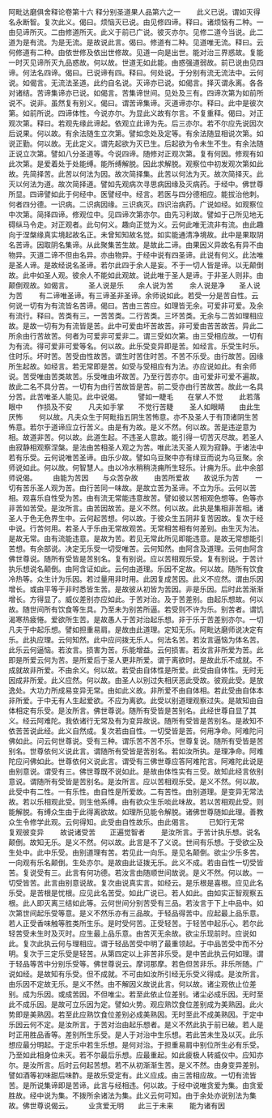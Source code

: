 <!-- { "loadSidebar": true } -->
阿毗达磨俱舍释论卷第十六
释分别圣道果人品第六之一
　　此义已说。谓如灭得名永断智。复次此义。偈曰。烦恼灭已说。由见修四谛。释曰。诸烦恼有二种。一由见谛所灭。二由修道所灭。此义于前已广说。彼灭亦尔。见修二道今当说。此二道为是有流。为是无流。是故说此言。偈曰。修道有二种。见道唯无流。释曰。云何修道有二种。由依世修及依出世修故。见道一向是出世。能对治三界惑故。复能一时灭见谛所灭九品惑故。何以故。世道无如此能。由惑强道弱故。前已说由见四谛。何法名四谛。偈曰。已说谛有四。释曰。何处说。于分别有流无流法中。云何说。如偈言。无流法圣道。此约自名说。灭谛亦已说。如偈言。择灭谓永离。各各对诸结。苦谛集谛亦已说。如偈言。苦集谛世间。见处及三有。四谛次第为如前所说不。说非。虽然复有别义。偈曰。谓苦谛集谛。灭道谛亦尔。释曰。此中是彼次第。如前所说。四谛体性。今说亦尔。为显此义故有尔言。不复重释。偈曰。对正观次第。释曰。若观先缘此谛起。依观立此谛为先。后三亦尔。若不尔应先说因次后说果。何以故。有余法随生立次第。譬如念处及定等。有余法随显相说次第。如说正勤。何以故。无此定义。谓先起欲为灭已生。后起欲为令未生不生。有余法随正说立次第。譬如八分圣道等。今说四谛。随修对正观次第。复有何因。修观有如此次第。是爱着处于处能缚。能所缚解脱。因此求解脱。观察位中初发观次第如此故。先简择苦。此苦以何法为因。故次简择集。此苦以何法为灭。故次简择灭。此灭以何法为道。故次简择道。譬如先观病次寻思病因缘及灭病药。于经中。佛世尊所显。四谛譬如此于何经中。医譬经中。经言。若医与四分德相应。能拔治他刺。何者四分德。一识病。二识病因缘。三识病灭。四识治病药。广说如经。如观察位中次第。简择四谛。修观位中。见四谛次第亦尔。由先习利故。譬如于己所见地无碍纵马令走。对正观者。此句何义。趣向正觉为义。云何此唯无流非有流。由此趣向于涅槃缘真实境起故名正。未曾知知故名觉。如实能通清净境故。此中是果取阴名苦谛。因取阴名集谛。从此聚集苦生故。是故此二谛。由果因义异故名有异不由物异。灭道二谛不但由名异。亦由物异。于经中说有四圣谛。此说有何义。此法唯是圣人谛。是故经说名圣谛。若尔此四于余人是妄。不于一切人皆是谛。以无颠倒故。此中如圣人观。彼余人不能如此观故。说此唯于圣人是谛。于非圣人则非。由颠倒观故。如偈言。
　　圣人说是乐　　余人说为苦
　　余人说是净　　圣人说为苦
　　有二谛唯圣谛。有三谛圣非圣谛。余师说如此。若受一分是苦自性。云何说一切有为有流皆名苦谛。偈曰。苦由三苦应。如理皆无余。可爱非可爱。及余有流行。释曰。苦类有三。一苦苦类。二行苦类。三坏苦类。无余与二苦如理相应故。是故一切有为有流皆是苦。此中可爱由坏苦故苦。非可爱由苦苦故苦。异此二所余由行苦故苦。何者为可爱非可爱非二。谓三受如次第。由三受相应故。一切有为有流。得可爱非可爱等名。何以故。此乐受变异即是苦。如经言。乐受生时乐。住时乐。坏时苦。苦受由性故苦。谓生时苦住时苦。不苦不乐受。由行故苦。因缘所生起故。如经言。若无常即是苦。如受与受相应有为法。亦应说如此。有余师说。苦受唯由苦类故苦。乐受唯由坏故苦。乃至行苦亦尔。由可爱非可爱不遍故。故此二名不具分苦。一切有为由行苦故皆是苦。前二受亦由行苦故苦。故此一名具分苦。此苦唯圣人能见。此中说偈。
　　譬如一睫毛　　在掌人不觉
　　此若落眼中　　作损及不安
　　凡夫如手掌　　不觉行苦睫
　　圣人如眼睛　　由此生厌怖
　　何以故。凡夫众生于阿毗指五阴生苦怖意。亦不及圣人于有顶诸阴生苦怖意。若尔于道谛应立行苦义。由是有为故。是义不然。何以故。苦是违逆意为相。故道非苦。何以故。此道生起。不违圣人意故。能引得一切苦灭尽故。若圣人由寂静相观察涅槃。是法由苦相圣人观之为苦。唯此法灭圣人观为寂静。于诸法中若有乐受。云何说唯苦圣谛。由乐少故。譬如乌豆聚中亦有绿豆而说为乌豆聚。余师说如此。何以故。何智慧人。由以冷水稍稍浇痈所生轻乐。计痈为乐。此中余部师说偈。
　　由能为苦因　　与众苦杂故
　　由苦所爱故　　故说乐为苦
　　一切有苦乐圣人观为苦。由行苦同一味故。是故立苦为圣谛。不立为乐。云何以苦相。观喜乐自性受为苦。由有流无常能违意故苦。譬如彼以苦相观色想等。色等亦非苦如苦受。是汝所言。由苦因故苦。是义不然。何以故。此执是集相非苦相。诸圣人于色无色界生中。云何起苦想。何以故。于彼众生五阴非复苦因故。复次于经中说。行苦何用。若圣人于乐由无常故观苦。无常相苦相有何差别。由生灭为法。是故无常。由有流能违意。是故为苦。若见无常此所见即能违意。是故无常想能引苦想。有余部说。决定无乐受一切受唯苦。云何知然。由阿含及道理。云何由阿含佛世尊说。随所有受皆是苦别名。复有别说。应以苦相观乐受。复有别说。于苦计执乐想说名颠倒。由阿含证如此。云何由道理。乐因不定故。何以故。随所有饮食冷热等。众生计为乐因。若过量用非时用。此因复成苦因。此义不应然。谓由乐因增长。或由平等于非时悉皆生苦。是故彼从初皆为苦因。非是乐因。后时此苦渐渐增长。方得显了。威仪差别亦应如此。于苦对治。及于苦差别。由起乐想故。何以故。随世间所有饮食等生具。乃至未为别苦所逼。若受则不许为乐。别苦者。谓饥渴寒热疲惓。爱欲所生苦。是故愚人于苦对治起乐想。非于乐于苦差别亦尔。一切凡夫于中起乐想。譬如担重易肩。是故由此道理。定知无乐。阿毗达磨师说决定有乐。此执应理。云何知然。此中应问拨无乐人。何法名苦。若汝言逼恼为体名苦。此乐云何逼恼。若汝言。损害为苦。乐能增益。云何损害。若汝言非所爱为苦。此即是所爱云何为苦。是所爱后于圣人更非所爱。谓于离欲时。是故此乐不成就。不成就故非所爱。不由余义。何以故。若受由自体性是所爱。此受由自体性。无时无因成非所爱。此义应然。何以故。由圣人以别过失相厌恶此受故。彼观此受。是放逸处。大功力所成易变异无常。由如此义故。非所爱不由自体相。若此受由自体本非所爱。于中无有人生起爱欲。不应为离欲。此受以别道理观察过失。是故知由自体相定有乐受。是汝所言。佛世尊说。随所有受皆是苦别名。此经世尊自显了其义。经云阿难陀。我依诸行无常及有为变异故说。随所有受皆是苦别名。是故知不依苦苦说此经。此义自然成。复次若由自性。一切受皆是苦。何用净命。阿难陀问佛如此。问云何世尊说。受有三种。谓乐苦不苦不乐。世尊复说。随所有受皆是苦别名。世尊依何义说此言。谓随所有受皆是苦别名。若如汝所执。是理净命。阿难陀应问佛如此。世尊依何义说此言。谓受有三佛世尊应答阿难陀言。阿难陀此说是由别意说。谓受有三。佛世尊既不说如此。是故由体性实有三受。故知此经言依别意说。谓随所有受皆是苦别名。是汝所言。应以苦相观乐受。是义不然。何以故。此受中有二性。一有乐性。由自性是所爱故。二有苦性。由别道理。是变异无常法故。若以乐相观此受。则生他系缚。由有欲众生乐啖此味故。若以苦相观此受。则能解脱。有缚众生由于此得离欲故。如理所见能令解脱。诸佛世尊随如此理。善教众生令修学此观。云何得知。此受由自性故乐。由此偈言。
　　已知行无常　　复观彼变异
　　故说诸受苦　　正遍觉智者
　　是汝所言。于苦计执乐想。说名颠倒。故知无乐。是义不然。何以故。此言是不了义说。世间有乐想。于受欲尘及生处中。此中乐受。由别道理有苦。若见此一向乐。是见名颠倒。欲尘少乐多苦。一向观有乐名颠倒。生处亦尔。是故由此证拨无乐。此义不成。若由自性一切受皆苦。复说受有三。此言有何功德。若汝言由随顺世间故说。是义不然。何以故。一切受皆苦。此言由别意说故。复次由说真实言。如经云。是乐根是喜根。应见此名乐受。是苦根是忧根。应见此名苦受。如此广说已。若人如此。由如实正智观察五根。此人即灭离三结如此等。云何世间分别苦受有三品。若汝言于下上中品中。如次第世间起乐受等意。是义不然乐亦有三品故。于轻品得苦中。应起最上品乐意。若人正受香味触等胜类所生乐。是时受何苦。正受轻苦。于轻苦中起乐心。若尔此轻苦受未生时及灭时。应生最上品乐意。由苦灭无余故。欲尘乐现前时。应说如此。复次此执云何与理相应。谓于轻品苦受中明了最重领起。于中品苦受中而不分明。复次于三定乐受是轻苦。从第四定以上非苦非乐受。是中苦此执云何如理。谓于轻品等苦中分别乐受等。佛世尊说云。摩诃那摩。若色但苦非乐。非乐所随。广说如经。是故知有乐受。但不成就。不可由如汝所引经无乐受义得成。是汝所言。由乐因不定故无乐。是义不然。由不解因义故说此言。何以故。诸尘观依止位差别。成为乐因。或成苦因。不但唯尘。若至此依止位差别。诸尘必成乐因。无时至此不成乐因。是故可立乐因为定。譬如火势。观应熟饮食位差别成为美熟因。此火势即是美熟因。若至此应熟饮食位差别必成美熟因。无时至此不成美熟因。于定中乐因云何不定。是汝所言。于苦对治由起乐想者。是义不然此执于前已破。若人是时正用胜品香等。差别所生乐受。是人于对治中生乐想。若此苦未生及以灭。此乐想应最分明起。于定乐中若生乐想。是何对治。于担重易肩中别位所生必有乐受。乃至如此相身位未灭。若不尔最后乐想。应最重起。如此疲极人转威仪中。应知亦尔。是汝所言。后时云何起苦想。若不从初渐渐生苦。是义不然。由身变异差别。譬如酒等初味甜后味酢。是故乐受定有。此义应成。由三苦相应故。一切有流皆苦。是所说集谛即是苦谛。此言与经相违。何以故。于经中说唯贪爱为集。由贪爱胜故。经中说为集。不拨所余诸法为集。此义云何可知。由于余处亦说别法为集故。佛世尊说偈云。
　　业贪爱无明　　此三于未来
　　能为诸有因
